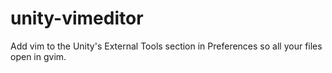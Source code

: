 # unity-vimeditor
Add vim to the Unity's External Tools section in Preferences so all your files open in gvim.
